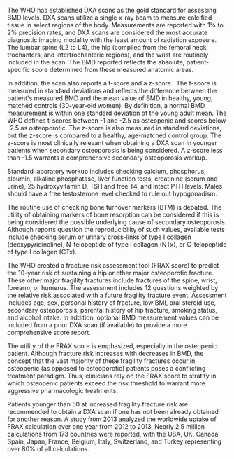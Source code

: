 The WHO has established DXA scans as the gold standard for assessing BMD levels. DXA scans utilize a single x-ray beam to measure calcified tissue in select regions of the body. Measurements are reported with 1% to 2% precision rates, and DXA scans are considered the most accurate diagnostic imaging modality with the least amount of radiation exposure. The lumbar spine (L2 to L4), the hip (compiled from the femoral neck, trochanters, and intertrochanteric regions), and the wrist are routinely included in the scan. The BMD reported reflects the absolute, patient-specific score determined from these measured anatomic areas.

In addition, the scan also reports a t-score and a z-score.  The t-score is measured in standard deviations and reflects the difference between the patient's measured BMD and the mean value of BMD in healthy, young, matched controls (30-year-old women). By definition, a normal BMD measurement is within one standard deviation of the young adult mean. The WHO defines t-scores between -1 and -2.5 as osteopenic and scores below -2.5 as osteoporotic. The z-score is also measured in standard deviations, but the z-score is compared to a healthy, age-matched control group. The z-score is most clinically relevant when obtaining a DXA scan in younger patients when secondary osteoporosis is being considered. A z-score less than -1.5 warrants a comprehensive secondary osteoporosis workup.

Standard laboratory workup includes checking calcium, phosphorus, albumin, alkaline phosphatase, liver function tests, creatinine (serum and urine), 25 hydroxyvitamin D, TSH and free T4, and intact PTH levels. Males should have a free testosterone level checked to rule out hypogonadism.

The routine use of checking bone turnover markers (BTM) is debated. The utility of obtaining markers of bone resorption can be considered if this is being considered the possible underlying cause of secondary osteoporosis. Although reports question the reproducibility of such values, available tests include checking serum or urinary cross-links of type I collagen (deoxypyridinoline), N-telopeptide of type I collagen (NTx), or C-telopeptide of type I collagen (CTx).

The WHO created a fracture risk assessment tool (FRAX score) to predict the 10-year risk of sustaining a hip or other major osteoporotic fracture. These other major fragility fractures include fractures of the spine, wrist, forearm, or humerus. The assessment includes 12 questions weighted by the relative risk associated with a future fragility fracture event. Assessment includes age, sex, personal history of fracture, low BMI, oral steroid use, secondary osteoporosis, parental history of hip fracture, smoking status, and alcohol intake. In addition, optional BMD measurement values can be included from a prior DXA scan (if available) to provide a more comprehensive score report.

The utility of the FRAX score is emphasized, especially in the osteopenic patient. Although fracture risk increases with decreases in BMD, the concept that the vast majority of these fragility fractures occur in osteopenic (as opposed to osteoporotic) patients poses a conflicting treatment paradigm. Thus, clinicians rely on the FRAX score to stratify in which osteopenic patients exceed the risk threshold to warrant more aggressive pharmacologic treatments.

Patients younger than 50 at increased fragility fracture risk are recommended to obtain a DXA scan if one has not been already obtained for another reason. A study from 2013 analyzed the worldwide uptake of FRAX calculation over one year from 2012 to 2013. Nearly 2.5 million calculations from 173 countries were reported, with the USA, UK, Canada, Spain, Japan, France, Belgium, Italy, Switzerland, and Turkey representing over 80% of all calculations.